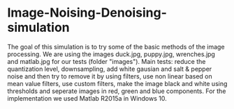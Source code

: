 # Image-Noising-Denoising-simulation
The goal of this simulation is to try some of the basic methods of the image processing. We are using the images duck.jpg, puppy.jpg, wrenches.jpg and matlab.jpg for our tests (folder "images"). Main tests: reduce the quantization level, downsampling, add white gausian and salt & pepper noise and then try to remove it by using filters, use non linear based on mean value filters, use custom filters, make the image black and white using thresholds and seperate images in red, green and blue components. For the implementation we used Matlab R2015a in Windows 10.
